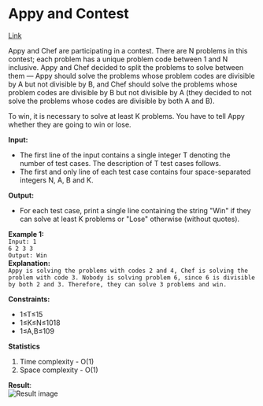 # Appy and Contest

[Link](https://www.codechef.com/problems/HMAPPY2)

Appy and Chef are participating in a contest. There are N problems in this contest; each problem has a unique problem code between 1 and N inclusive. Appy and Chef decided to split the problems to solve between them ― Appy should solve the problems whose problem codes are divisible by A but not divisible by B, and Chef should solve the problems whose problem codes are divisible by B but not divisible by A (they decided to not solve the problems whose codes are divisible by both A and B).

To win, it is necessary to solve at least K problems. You have to tell Appy whether they are going to win or lose.

**Input:**

- The first line of the input contains a single integer T denoting the number of test cases. The description of T test cases follows.
- The first and only line of each test case contains four space-separated integers N, A, B and K.

**Output:**

- For each test case, print a single line containing the string "Win" if they can solve at least K problems or "Lose" otherwise (without quotes).

**Example 1:**  
`Input: 1`  
`6 2 3 3`  
`Output: Win`  
**Explanation:**  
`Appy is solving the problems with codes 2 and 4, Chef is solving the problem with code 3. Nobody is solving problem 6, since 6 is divisible by both 2 and 3. Therefore, they can solve 3 problems and win.`

**Constraints:**

- 1≤T≤15
- 1≤K≤N≤1018
- 1≤A,B≤109

**Statistics**

1. Time complexity - O(1)
2. Space complexity - O(1)

**Result**:  
![Result image](https://github.com/SanjampreetSingh/PP/blob/master/CodeChef/Mathematics%20Code/Appy%20and%20Contest/image.jpg)
